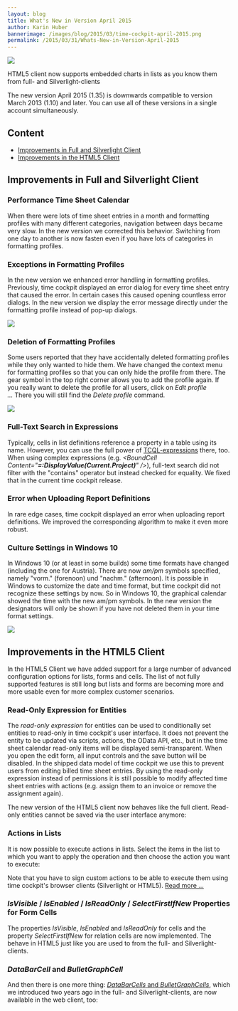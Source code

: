 ```yaml
---
layout: blog
title: What's New in Version April 2015
author: Karin Huber
bannerimage: /images/blog/2015/03/time-cockpit-april-2015.png
permalink: /2015/03/31/Whats-New-in-Version-April-2015
---
```


<img src="{{site.baseurl}}/images/blog/2015/03/BarChartsLarge.png" xmlns="http://www.w3.org/1999/xhtml" /><p class="imageCaption" xmlns="http://www.w3.org/1999/xhtml">HTML5 client now supports embedded charts in lists as you know them from full- and Silverlight-clients</p><p xmlns="http://www.w3.org/1999/xhtml">The new version April 2015 (1.35) is downwards compatible to version March 2013 (1.10) and later. You can use all of these versions in a single account simultaneously.</p><h2 xmlns="http://www.w3.org/1999/xhtml">Content</h2><ul xmlns="http://www.w3.org/1999/xhtml">
  <li>
    <a href="#Full">Improvements in Full and Silverlight Client</a>
  </li>
  <li>
    <a href="#HTML5">Improvements in the HTML5 Client</a>
  </li>
</ul><h2 xmlns="http://www.w3.org/1999/xhtml">
  <a id="Full" name="Full" class="mce-item-anchor"></a>Improvements in Full and Silverlight Client</h2><h3 xmlns="http://www.w3.org/1999/xhtml">Performance Time Sheet Calendar</h3><p xmlns="http://www.w3.org/1999/xhtml">When there were lots of time sheet entries in a month and formatting profiles with many different categories, navigation between days became very slow. In the new version we corrected this behavior. Switching from one day to another is now fasten even if you have lots of categories in formatting profiles.</p><h3 xmlns="http://www.w3.org/1999/xhtml">Exceptions in Formatting Profiles</h3><p xmlns="http://www.w3.org/1999/xhtml">In the new version we enhanced error handling in formatting profiles. Previously, time cockpit displayed an error dialog for every time sheet entry that caused the error. In certain cases this caused opening countless error dialogs. In the new version we display the error message directly under the formatting profile instead of pop-up dialogs.</p><p xmlns="http://www.w3.org/1999/xhtml">
  <img src="{{site.baseurl}}/images/blog/2015/03/formatting-profile-error.png" />
</p><h3 xmlns="http://www.w3.org/1999/xhtml">Deletion of Formatting Profiles</h3><p xmlns="http://www.w3.org/1999/xhtml">Some users reported that they have accidentally deleted formatting profiles while they only wanted to hide them. We have changed the context menu for formatting profiles so that you can only hide the profile from there. The gear symbol in the top right corner allows you to add the profile again. If you really want to delete the profile for all users, click on <em>Edit profile ...</em> There you will still find the <em>Delete profile</em> command.</p><p xmlns="http://www.w3.org/1999/xhtml">
  <img src="{{site.baseurl}}/images/blog/2015/03/hide-formatting-profile.png" />
</p><h3 xmlns="http://www.w3.org/1999/xhtml">Full-Text Search in Expressions</h3><p xmlns="http://www.w3.org/1999/xhtml">Typically, cells in list definitions reference a property in a table using its name. However, you can use the full power of <a href="http://help.timecockpit.com/?topic=html/28e3e0bd-6bd7-4435-930b-69671817bf95.htm" target="_blank">TCQL-expressions</a> there, too. When using complex expressions (e.g. <em>&lt;BoundCell Content="<strong>=:DisplayValue(Current.Project)</strong>" /&gt;</em>), full-text search did not filter with the "contains" operator but instead checked for equality. We fixed that in the current time cockpit release.</p><h3 xmlns="http://www.w3.org/1999/xhtml">Error when Uploading Report Definitions</h3><p xmlns="http://www.w3.org/1999/xhtml">In rare edge cases, time cockpit displayed an error when uploading report definitions. We improved the corresponding algorithm to make it even more robust.</p><h3 xmlns="http://www.w3.org/1999/xhtml">Culture Settings in Windows 10</h3><p xmlns="http://www.w3.org/1999/xhtml">In Windows 10 (or at least in some builds) some time formats have changed (including the one for Austria). There are now <em>am/pm</em> symbols specified, namely "vorm." (forenoon) und "nachm." (afternoon). It is possible in Windows to customize the date and time format, but time cockpit did not recognize these settings by now. So in Windows 10, the graphical calendar showed the time with the new am/pm symbols. In the new version the designators will only be shown if you have not deleted them in your time format settings.</p><p xmlns="http://www.w3.org/1999/xhtml">
  <img src="{{site.baseurl}}/images/blog/2015/03/am-pm-symbols.png" />
</p><h2 xmlns="http://www.w3.org/1999/xhtml">
  <a id="HTML5" name="HTML5" class="mce-item-anchor"></a>Improvements in the HTML5 Client</h2><p xmlns="http://www.w3.org/1999/xhtml">In the HTML5 Client we have added support for a large number of advanced configuration options for lists, forms and cells. The list of not fully supported features is still long but lists and forms are becoming more and more usable even for more complex customer scenarios.</p><h3 xmlns="http://www.w3.org/1999/xhtml">Read-Only Expression for Entities</h3><p xmlns="http://www.w3.org/1999/xhtml">The <em>read-only expression</em> for entities can be used to conditionally set entities to read-only in time cockpit's user interface. It does not prevent the entity to be updated via scripts, actions, the OData API, etc., but in the time sheet calendar read-only items will be displayed semi-transparent. When you open the edit form, all input controls and the save button will be disabled. In the shipped data model of time cockpit we use this to prevent users from editing billed time sheet entries. By using the read-only expression instead of permissions it is still possible to modify affected time sheet entries with actions (e.g. assign them to an invoice or remove the assignment again).</p><f:function name="Composite.Media.ImageGallery.Slimbox2" xmlns:f="http://www.composite.net/ns/function/1.0">
  <f:param name="MediaImage" value="MediaArchive:aec68129-055e-4506-ac85-cab175d2be00" />
  <f:param name="ThumbnailMaxWidth" value="800" />
  <f:param name="ThumbnailMaxHeight" value="800" />
  <f:param name="ImageMaxWidth" value="1280" />
  <f:param name="ImageMaxHeight" value="1024" />
</f:function><p xmlns="http://www.w3.org/1999/xhtml">The new version of the HTML5 client now behaves like the full client. Read-only entities cannot be saved via the user interface anymore:</p><f:function name="Composite.Media.ImageGallery.Slimbox2" xmlns:f="http://www.composite.net/ns/function/1.0">
  <f:param name="MediaImage" value="MediaArchive:4483296f-fb41-4070-b895-0134ee8c22b1" />
  <f:param name="ThumbnailMaxWidth" value="800" />
  <f:param name="ThumbnailMaxHeight" value="800" />
  <f:param name="ImageMaxWidth" value="1280" />
  <f:param name="ImageMaxHeight" value="1024" />
</f:function><h3 xmlns="http://www.w3.org/1999/xhtml">Actions in Lists</h3><p xmlns="http://www.w3.org/1999/xhtml">It is now possible to execute actions in lists. Select the items in the list to which you want to apply the operation and then choose the action you want to execute:</p><f:function name="Composite.Media.ImageGallery.Slimbox2" xmlns:f="http://www.composite.net/ns/function/1.0">
  <f:param name="MediaImage" value="MediaArchive:8c351fc3-73bf-4098-aeee-1fcf07951cc3" />
  <f:param name="ThumbnailMaxWidth" value="800" />
  <f:param name="ThumbnailMaxHeight" value="800" />
  <f:param name="ImageMaxWidth" value="1280" />
  <f:param name="ImageMaxHeight" value="1024" />
</f:function><p class="showcase" xmlns="http://www.w3.org/1999/xhtml">Note that you have to sign custom actions to be able to execute them using time cockpit's browser clients (Silverlight or HTML5). <a href="http://www.timecockpit.com/blog/2014/11/27/Why-You-Need-to-Sign-Your-Custom-Code" target="_blank">Read more ...</a></p><h3 xmlns="http://www.w3.org/1999/xhtml">
  <em>IsVisible</em> / <em>IsEnabled</em> / <em>IsReadOnly</em> / <em>SelectFirstIfNew</em> Properties for Form Cells</h3><p xmlns="http://www.w3.org/1999/xhtml">The properties <em>IsVisible</em>, <em>IsEnabled</em> and <em>IsReadOnly</em> for cells and the property <em>SelectFirstIfNew</em> for relation cells are now implemented. The behave in HTML5 just like you are used to from the full- and Silverlight-clients.</p><h3 xmlns="http://www.w3.org/1999/xhtml">
  <em>DataBarCell</em> and <em>BulletGraphCell</em></h3><p xmlns="http://www.w3.org/1999/xhtml">And then there is one more thing: <a href="~/blog/2013/02/28/Whats-New-in-Version-March-2013" target="_blank"><em>DataBarCells</em> and <em>BulletGraphCells</em></a>, which we introduced two years ago in the full- and Silverlight-clients, are now available in the web client, too:</p><f:function name="Composite.Media.ImageGallery.Slimbox2" xmlns:f="http://www.composite.net/ns/function/1.0">
  <f:param name="MediaImage" value="MediaArchive:eb2fd4c4-e65b-45c2-a4e3-2c1348b5121e" />
  <f:param name="ThumbnailMaxWidth" value="800" />
  <f:param name="ThumbnailMaxHeight" value="800" />
  <f:param name="ImageMaxWidth" value="1280" />
  <f:param name="ImageMaxHeight" value="1024" />
</f:function>